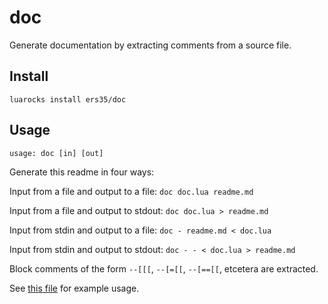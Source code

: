 # doc

Generate documentation by extracting comments from a source file.

## Install
`luarocks install ers35/doc`

## Usage

`usage: doc [in] [out]`

Generate this readme in four ways:

Input from a file and output to a file: `doc doc.lua readme.md`

Input from a file and output to stdout: `doc doc.lua > readme.md`

Input from stdin and output to a file: `doc - readme.md < doc.lua`

Input from stdin and output to stdout: `doc - - < doc.lua > readme.md`

Block comments of the form `--[[[`, `--[=[[`, `--[==[[`, etcetera are extracted.

See [this file](doc.lua) for example usage.

